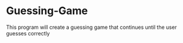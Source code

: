 # Guessing-Game
This program will create a guessing game that continues until the user guesses correctly
